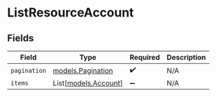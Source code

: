 # ListResourceAccount


## Fields

| Field                                        | Type                                         | Required                                     | Description                                  |
| -------------------------------------------- | -------------------------------------------- | -------------------------------------------- | -------------------------------------------- |
| `pagination`                                 | [models.Pagination](../models/pagination.md) | :heavy_check_mark:                           | N/A                                          |
| `items`                                      | List[[models.Account](../models/account.md)] | :heavy_minus_sign:                           | N/A                                          |
